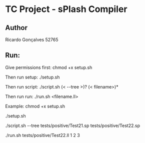 # TC Project - sPlash Compiler

## Author
Ricardo Gonçalves 52765

## Run:

Give permissions first: chmod +x setup.sh

Then run setup: ./setup.sh

Then run script: ./script.sh (< --tree >)? (< filename>)*

Then run run: ./run.sh <filename.ll> <args>

Example: 
chmod +x setup.sh

./setup.sh

./script.sh --tree tests/positive/Test21.sp tests/positive/Test22.sp

./run.sh tests/positive/Test22.ll 1 2 3
